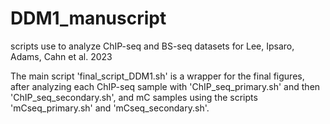 # DDM1_manuscript
scripts use to analyze ChIP-seq and BS-seq datasets for Lee, Ipsaro, Adams, Cahn et al. 2023

The main script 'final_script_DDM1.sh' is a wrapper for the final figures, after analyzing each ChIP-seq sample with 'ChIP_seq_primary.sh' and then 'ChIP_seq_secondary.sh', and mC samples using the scripts 'mCseq_primary.sh' and 'mCseq_secondary.sh'.
